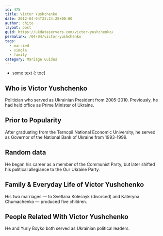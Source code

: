 ```yaml
---
id: 475
title: Victor Yushchenko
date: 2012-04-04T23:24:28+00:00
author: chito
layout: post
guid: https://ukdataservers.com/victor-yushchenko/
permalink: /04/04/victor-yushchenko  
tags:
  - married
  - single
  - family
category: Mariage Guides
---
```


* some text
{: toc}


## Who is  Victor Yushchenko
                  
                  
                  
Politician who served as Ukrainian President from 2005-2010. Previously, he had held office as Prime Minister of Ukraine.
                  
                
                
                
## Prior to Popularity 
                  
                  
                  
After graduating from the Ternopil National Economic University, he served as Governor of the National Bank of Ukraine from 1993-1999.
                  
                
                
                
## Random data 
                  
                  
                  
He began his career as a member of the Communist Party, but later shifted his political allegiance to the Our Ukraine Party.
                  
                
                
                
## Family & Everyday Life of Victor Yushchenko
                  
                  
                  
His two marriages &#8212; to Svetlana Kolesnyk (divorced) and Kateryna Chumachenko &#8212; produced five children.
                  
                
                
                
## People Related With  Victor Yushchenko
                  
                  
                  
He and Yuriy Boyko both served as Ukrainian political leaders.
                  
                
              
            
          
          
          
    
    
  
